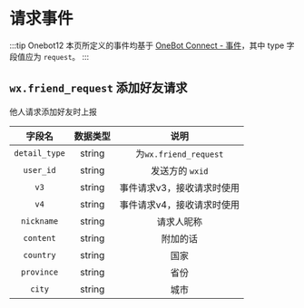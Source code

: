 # 请求事件
:::tip Onebot12
本页所定义的事件均基于 [OneBot Connect - 事件](https://12.onebot.dev/connect/data-protocol/event/)，其中 type 字段值应为 `request`。
:::

## `wx.friend_request` 添加好友请求<Badge text="拓展" type="danger" />
他人请求添加好友时上报

|    字段名    | 数据类型 |        说明         |
| :----------: | :------: | :-----------------: |
| `detail_type` | string | 为`wx.friend_request` |
| `user_id` | string | 发送方的 `wxid` |
| `v3` | string | 事件请求v3，接收请求时使用 |
| `v4` | string | 事件请求v4，接收请求时使用 |
| `nickname` | string | 请求人昵称 |
| `content` | string | 附加的话 |
| `country` | string | 国家 |
| `province` | string | 省份 |
| `city` | string | 城市 |
